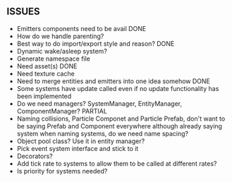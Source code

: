## ISSUES
- Emitters components need to be avail DONE
- How do we handle parenting?
- Best way to do import/export style and reason? DONE
- Dynamic wake/asleep system?
- Generate namespace file
- Need asset(s) DONE
- Need texture cache
- Need to merge entities and emitters into one idea somehow DONE
- Some systems have update called even if no update functionality has been implemented
- Do we need managers? SystemManager, EntityManager, ComponentManager? PARTIAL
- Naming collisions, Particle Componet and Particle Prefab, don't want to be saying Prefab and Component everywhere although already saying system when naming systems, do we need name spacing?
- Object pool class? Use it in entity manager?
- Pick event system interface and stick to it
- Decorators?
- Add tick rate to systems to allow them to be called at different rates?
- Is priority for systems needed?
